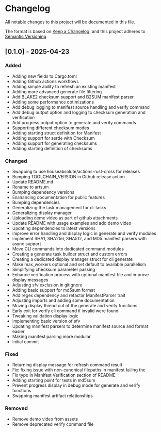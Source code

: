 # Changelog

All notable changes to this project will be documented in this file.

The format is based on [Keep a Changelog](https://keepachangelog.com/en/1.0.0/),
and this project adheres to [Semantic Versioning](https://semver.org/spec/v2.0.0.html).

## [0.1.0] - 2025-04-23

### Added

- Adding new fields to Cargo.toml
- Adding Github actions workflows
- Adding simple ability to refresh an existing manifest
- Adding more advanced generate file filtering
- Add BLAKE2 checksum support and B2SUM manifest parser
- Adding some performance optimizations
- Add debug logging to manifest source handling and verify command
- Add debug output option and logging to checksum generation and verification
- Add progress output option to generate and verify commands
- Supporting different checksum modes
- Adding starting struct definition for Manifest
- Adding support for serde with Checksum
- Adding support for generating checksums
- Adding starting definition of checksums

### Changed

- Swapping to use houseabsolute/actions-rust-cross for releases
- Bumping TOOLCHAIN_VERSION in Github release action
- Update README.md
- Rename to artsum
- Bumping dependency versions
- Enahancing documentation for public features
- Bumping dependencies
- Generalizing the task management for cli tasks
- Generalizing display manager
- Uploading demo video as part of github attachments
- Update README with usage examples and add demo video
- Updating dependencies to latest versions
- Improve error handling and display logic in generate and verify modules
- Implement SHA1, SHA256, SHA512, and MD5 manifest parsers with async support
- Move CLI commands into dedicated command modules
- Creating a generate task builder struct and custom errors
- Creating a dedicated display manager struct for cli generate
- Make max_workers optional and set default to available parallelism
- Simplifying checksum parameter passing
- Enhance verification process with optional manifest file and improve display messages
- Adjusting sfv exclusion in gitignore
- Adding basic support for md5sum format
- Add regex dependency and refactor ManifestParser trait
- Adjusting imports and adding some documentation
- Moving display thread out of the generate and verify functions
- Early exit for verify cli command if invalid were found
- Tweaking validation display logic
- Implementing basic version of sfv
- Updating manifest parsers to determine manifest source and format easier
- Making manifest parsing more modular
- Initial commit

### Fixed

- Returning display message for refresh command result
- Fix: fixing issue with non-canonical filepaths in manifest failing the
- Fix typo in Manifest Verification section of README
- Adding starting point for tests in md5sum
- Prevent progress display in debug mode for generate and verify functions
- Swapping manifest artifact relationships

### Removed

- Remove demo video from assets
- Remove deprecated verify command file


<!-- generated by git-cliff -->
